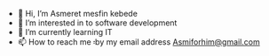 - 👋 Hi, I’m Asmeret mesfin kebede
- 👀 I’m interested in to software development
- 🌱 I’m currently learning IT
- 📫 How to reach me ፡by my email address
Asmiforhim@gmail.com




